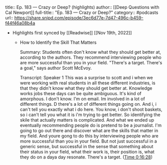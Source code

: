 title:: Ep. 183 —  Crazy or Deep? (highlights)
author:: [[Deep Questions with Cal Newport]]
full-title:: "Ep. 183 —  Crazy or Deep?"
category:: #podcasts
url:: https://share.snipd.com/episode/3ec6d77e-7d47-496c-b459-f44f46a08b4a

- Highlights first synced by [[Readwise]] [[Nov 19th, 2022]]
	- How to Identify the Skill That Matters
	  
	  Summary:
	  Students often don't know what they should get better at, according to the authors. They recommend interviewing people who are more successful than you in your field. "There's a target. There's a goal," says author Scott McEvoy.
	  
	  Transcript:
	  Speaker 1
	  This was a surprise to scott and i when we were working with real students in all these different industries, is that they didn't know what they should get better at. Knowledge works jobs these days can be quite ambiguous. It's kind of amorphous. I don't know. I'm on email. Im involved in a lot of different things. D there's a lot of different things going on. And i, i can't tell you exactly what i do here. You know, i don't shoot baskets, so i can't tell you what it is i'm trying to get better. So identifying the skile that actually matters is complicated. And what we ended up eventually recommending people do is pretend to be a journalist. I'm going to go out there and discover what are the skills that matter in my field. And youre gong to do this by interviewing people who are more successful than you in your field. But not just successful in a generic sense, but successful in the sense that something about their status in your field, what their work is, their position is, what they do on a daya day resonate. There's a target. ([Time 0:16:28](https://share.snipd.com/snip/75834168-2e73-435a-bce4-fb927ae33edb))